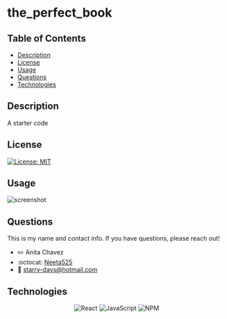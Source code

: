 # the_perfect_book

## Table of Contents
- [Description](#description)
- [License](#license)
- [Usage](#usage)
- [Questions](#questions)
- [Technologies](#technologies)

## Description
A starter code  

## License
[![License: MIT](https://img.shields.io/badge/License-MIT-yellow.svg)](https://opensource.org/licenses/MIT)


## Usage
![screenshot]()



## Questions
This is my name and contact info. If you have questions, please reach out!
- :pencil2: Anita Chavez 
- :octocat: [Neeta525](https://github.com/Neeta525)
- :email: starry-days@hotmail.com

## Technologies

<div align="center">

![React](https://img.shields.io/badge/react-%2320232a.svg?style=for-the-badge&logo=react&logoColor=%2361DAFB)
![JavaScript](https://img.shields.io/badge/javascript-%23323330.svg?style=for-the-badge&logo=javascript&logoColor=%23F7DF1E)
![NPM](https://img.shields.io/badge/NPM-%23000000.svg?style=for-the-badge&logo=npm&logoColor=white)


</div>
